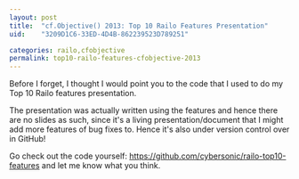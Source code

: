 ```yaml
---
layout: post
title:  "cf.Objective() 2013: Top 10 Railo Features Presentation"
uid:	"3209D1C6-33ED-4D4B-862239523D789251"

categories: railo,cfobjective
permalink: top10-railo-features-cfobjective-2013
---
```

<p>Before I forget, I thought I would point you to the code that I used to do my Top 10 Railo features presentation. </p>
<p>The presentation was actually written using the features and hence there are no slides as such, since it's a living presentation/document that I might add more features of bug fixes to. Hence it's also under version control over in GitHub! </p>
<p>Go check out the code yourself: <a href="https://github.com/cybersonic/railo-top10-features">https://github.com/cybersonic/railo-top10-features</a> and let me know what you think. </p>
<p> </p>